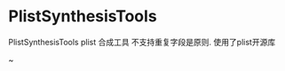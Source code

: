 # PlistSynthesisTools
PlistSynthesisTools plist 合成工具 不支持重复字段是原则. 使用了plist开源库

~[](https://github.com/windgodvc/PlistSynthesisTools/blob/master/ui.png)
